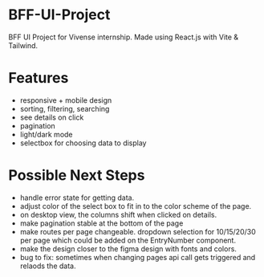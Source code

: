# BFF-UI-Project
BFF UI Project for Vivense internship. Made using React.js with Vite & Tailwind.

# Features
- responsive + mobile design
- sorting, filtering, searching
- see details on click
- pagination
- light/dark mode
- selectbox for choosing data to display

# Possible Next Steps
- handle error state for getting data.
- adjust color of the select box to fit in to the color scheme of the page.
- on desktop view, the columns shift when clicked on details.
- make pagination stable at the bottom of the page
- make routes per page changeable. dropdown selection for 10/15/20/30 per page which could be added on the EntryNumber component.
- make the design closer to the figma design with fonts and colors.
- bug to fix: sometimes when changing pages api call gets triggered and relaods the data.





